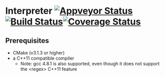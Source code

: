 # Interpreter [![Appveyor Status](https://ci.appveyor.com/api/projects/status/github/MrModder/Interpreter?branch=master&svg=true)](https://ci.appveyor.com/project/MrModder/interpreter)[![Build Status](https://travis-ci.org/MrModder/Interpreter.svg?branch=master)](https://travis-ci.org/MrModder/Interpreter)[![Coverage Status](https://coveralls.io/repos/github/MrModder/Interpreter/badge.svg?branch=master)](https://coveralls.io/github/MrModder/Interpreter?branch=master)


## Prerequisites
* CMake (v3.1.3 or higher)
* a C++11 compatible compiler
    * Note: gcc 4.8.1 is also supported, even though it does not support the \<regex\> C++11 feature
